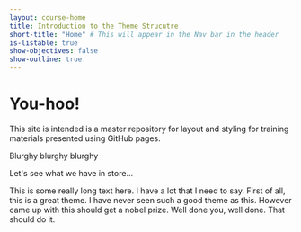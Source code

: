 ```yaml
---
layout: course-home
title: Introduction to the Theme Strucutre
short-title: "Home" # This will appear in the Nav bar in the header
is-listable: true
show-objectives: false
show-outline: true
---
```




# You-hoo!

This site is intended is a master repository for layout and styling for training materials presented using GitHub pages.

Blurghy blurghy blurghy

Let's see what we have in store...

This is some really long text here. I have a lot that I need to say. First of all, this is a great theme. I have never seen such a good theme as this. However came up with this should get a nobel prize. Well done you, well done. That should do it.
